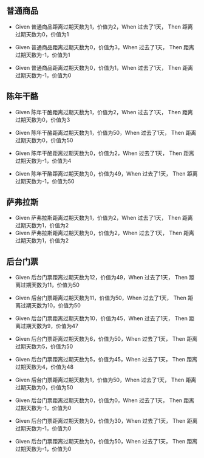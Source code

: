 ## 普通商品
- Given 普通商品距离过期天数为1，价值为2，When 过去了1天， Then 距离过期天数为0，价值为1
- Given 普通商品距离过期天数为0，价值为3，When 过去了1天， Then 距离过期天数为-1，价值为1

- Given 普通商品距离过期天数为0，价值为1，When 过去了1天， Then 距离过期天数为-1，价值为0

## 陈年干酪
- Given 陈年干酪距离过期天数为1，价值为2，When 过去了1天， Then 距离过期天数为0，价值为3
- Given 陈年干酪距离过期天数为1，价值为50，When 过去了1天， Then 距离过期天数为0，价值为50

- Given 陈年干酪距离过期天数为0，价值为2，When 过去了1天， Then 距离过期天数为-1，价值为4
- Given 陈年干酪距离过期天数为0，价值为49，When 过去了1天， Then 距离过期天数为-1，价值为50

## 萨弗拉斯
- Given 萨弗拉斯距离过期天数为1，价值为2，When 过去了1天， Then 距离过期天数为1，价值为2
- Given 萨弗拉斯距离过期天数为0，价值为2，When 过去了1天， Then 距离过期天数为1，价值为2

## 后台门票
- Given 后台门票距离过期天数为12，价值为49，When 过去了1天， Then 距离过期天数为11，价值为50
- Given 后台门票距离过期天数为11，价值为50，When 过去了1天， Then 距离过期天数为10，价值为50

- Given 后台门票距离过期天数为10，价值为45，When 过去了1天， Then 距离过期天数为9，价值为47
- Given 后台门票距离过期天数为6，价值为50，When 过去了1天， Then 距离过期天数为5，价值为50

- Given 后台门票距离过期天数为5，价值为45，When 过去了1天， Then 距离过期天数为4，价值为48
- Given 后台门票距离过期天数为1，价值为50，When 过去了1天， Then 距离过期天数为0，价值为50

- Given 后台门票距离过期天数为0，价值为0，When 过去了1天， Then 距离过期天数为-1，价值为0
- Given 后台门票距离过期天数为0，价值为30，When 过去了1天， Then 距离过期天数为-1，价值为0
- Given 后台门票距离过期天数为0，价值为50，When 过去了1天， Then 距离过期天数为-1，价值为0

